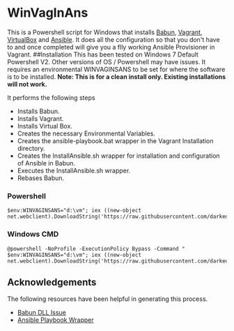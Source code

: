 # WinVagInAns
This is a Powershell script for Windows that installs [Babun](http://babun.github.io/), [Vagrant](https://www.vagrantup.com/), [VirtualBox](https://www.virtualbox.org/) and [Ansible](http://www.ansible.com/). It does all the configuration so that you don't have to and once completed will give you a flly working Ansible Provisioner in Vagrant.
##Installation
This has been tested on Windows 7 Default Powershell V2. Other versions of OS / Powershell may have issues. It requires an environmental WINVAGINSANS to be set for where the software is to be installed.
**Note: This is for a clean install only. Existing installations will not work.**

It performs the following steps
* Installs Babun.
* Installs Vagrant.
* Installs Virtual Box.
* Creates the necessary Environmental Variables.
* Creates the ansible-playbook.bat wrapper in the Vagrant Installation directory.
* Creates the InstallAnsible.sh wrapper for installation and configuration of Ansible in Babun.
* Executes the InstallAnsible.sh wrapper.
* Rebases Babun.


### Powershell
    $env:WINVAGINSANS="d:\vm"; iex ((new-object net.webclient).DownloadString('https://raw.githubusercontent.com/darkedges/WinAns/master/WinVagInsAns.ps1'))
### Windows CMD
    @powershell -NoProfile -ExecutionPolicy Bypass -Command " $env:WINVAGINSANS="d:\vm"; iex ((new-object net.webclient).DownloadString('https://raw.githubusercontent.com/darkedges/WinAns/master/WinVagInsAns.ps1'))"

## Acknowledgements
The following resources have been helpful in generating this process.
* [Babun DLL Issue](http://stackoverflow.com/questions/9300722/cygwin-error-bash-fork-retry-resource-temporarily-unavailable)
* [Ansible Playbook Wrapper](http://www.azavea.com/blogs/labs/2014/10/running-vagrant-with-ansible-provisioning-on-windows/)
